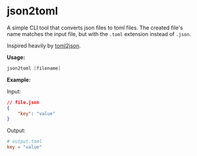 # json2toml

A simple CLI tool that converts json files to toml files.
The created file's name matches the input file,
but with the `.toml` extension instead of `.json`.

Inspired heavily by [toml2json](https://github.com/woodruffw/toml2json/).

**Usage:**

```powershell
json2toml [filename]
```

**Example:**

Input:

```json
// file.json
{
    "key": "value"
}
```

Output:

```toml
# output.toml
key = "value"

```

<!--
## IMPORTANT NOTE

The output file is **always** named `output.toml`, I might fix that later to match the input filename if I can figure out how
-->
